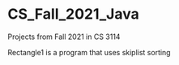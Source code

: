# CS_Fall_2021_Java
Projects from Fall 2021 in CS 3114 

Rectangle1 is a program that uses skiplist sorting
